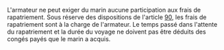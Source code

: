 L'armateur ne peut exiger du marin aucune participation aux frais de rapatriement. Sous réserve des dispositions de l'article <a href='/code-du-travail-maritime/titre-4-des-obligations-de-larmateur-envers-le-marin/chapitre-4-du-rapatriement-et-de-la-conduite/90.md' title='Code du travail maritime - art. 90 (V)'>90</a>, les frais de rapatriement sont à la charge de l'armateur. Le temps passé dans l'attente du rapatriement et la durée du voyage ne doivent pas être déduits des congés payés que le marin a acquis.